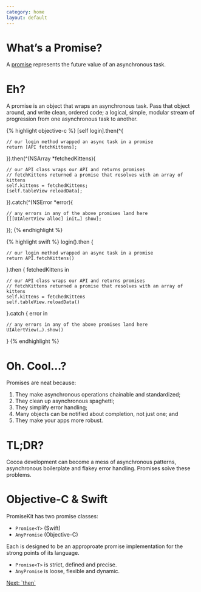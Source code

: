 ```yaml
---
category: home
layout: default
---
```


# What’s a Promise?

A [promise](http://wikipedia.org/wiki/Promise_%28programming%29) represents the future value of an asynchronous task.

# Eh?

A promise is an object that wraps an asynchronous task. Pass that object around, and write clean, ordered code; a logical, simple, modular stream of progression from one asynchronous task to another.

{% highlight objective-c %}
[self login].then(^{

    // our login method wrapped an async task in a promise
    return [API fetchKittens];

}).then(^(NSArray *fetchedKittens){

    // our API class wraps our API and returns promises
    // fetchKittens returned a promise that resolves with an array of kittens
    self.kittens = fetchedKittens;
    [self.tableView reloadData];

}).catch(^(NSError *error){

    // any errors in any of the above promises land here
    [[[UIAlertView alloc] init…] show];

});
{% endhighlight %}

{% highlight swift %}
login().then {

    // our login method wrapped an async task in a promise
    return API.fetchKittens()

}.then { fetchedKittens in

    // our API class wraps our API and returns promises
    // fetchKittens returned a promise that resolves with an array of kittens
    self.kittens = fetchedKittens
    self.tableView.reloadData()

}.catch { error in

    // any errors in any of the above promises land here
    UIAlertView(…).show()

}
{% endhighlight %}

# Oh. Cool…?

Promises are neat because:

1. They make asynchronous operations chainable and standardized;
2. They clean up asynchronous spaghetti;
3. They simplify error handling;
4. Many objects can be notified about completion, not just one; and
5. They make your apps more robust.

# TL;DR?

Cocoa development can become a mess of asynchronous patterns, asynchronous boilerplate and flakey error handling. Promises solve these problems.

# Objective-C & Swift

PromiseKit has two promise classes:

 * `Promise<T>` (Swift)
 * `AnyPromise` (Objective-C)
 
Each is designed to be an approproate promise implementation for the strong points of its language.

* `Promise<T>` is strict, defined and precise.
* `AnyPromise` is loose, flexible and dynamic.


<div><a class="pagination" href="/then">Next: `then`</a></div>
